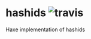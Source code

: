 # hashids ![travis](https://travis-ci.org/kevinresol/hashids.svg?branch=master)
Haxe implementation of hashids
